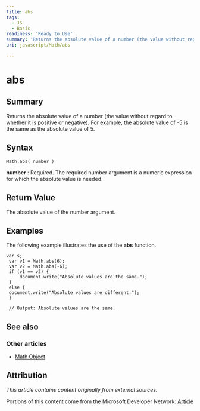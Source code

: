 ```yaml
---
title: abs
tags:
  - JS
  - Basic
readiness: 'Ready to Use'
summary: 'Returns the absolute value of a number (the value without regard to whether it is positive or negative). For example, the absolute value of -5 is the same as the absolute value of 5.'
uri: javascript/Math/abs

---
```

# abs

## Summary

Returns the absolute value of a number (the value without regard to whether it is positive or negative). For example, the absolute value of -5 is the same as the absolute value of 5.

## Syntax

    Math.abs( number )

**number**
:   Required. The required number argument is a numeric expression for which the absolute value is needed.

## Return Value

The absolute value of the number argument.

## Examples

The following example illustrates the use of the **abs** function.

``` {.js}
var s;
 var v1 = Math.abs(6);
 var v2 = Math.abs(-6);
 if (v1 == v2) {
     document.write("Absolute values are the same.");
 }
 else {
 document.write("Absolute values are different.");
 }

 // Output: Absolute values are the same.
```

## See also

### Other articles

-   [Math Object](/javascript/Math)

## Attribution

*This article contains content originally from external sources.*

Portions of this content come from the Microsoft Developer Network: [Article](http://msdn.microsoft.com/en-us/library/ie/09bx9f48(v=vs.94).aspx)

